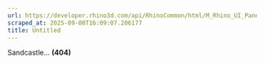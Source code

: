 ```yaml
---
url: https://developer.rhino3d.com/api/RhinoCommon/html/M_Rhino_UI_Panels_RegisterPanel_1.htm
scraped_at: 2025-09-08T16:09:07.206177
title: Untitled
---
```


Sandcastle... **(404)**

